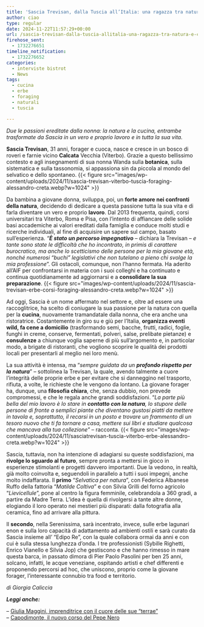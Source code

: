 ```yaml
---
title: 'Sascia Trevisan, dalla Tuscia all’Italia: una ragazza tra natura e cucina selvatica'
author: ciao
type: regular
date: 2024-11-22T11:57:29+00:00
url: /sascia-trevisan-dalla-tuscia-allitalia-una-ragazza-tra-natura-e-cucina-selvatica/
firehose_sent:
  - 1732276651
timeline_notification:
  - 1732276652
categories:
  - interviste bistrot
  - News
tags:
  - cucina
  - erbe
  - foraging
  - naturali
  - tuscia

---
```

  
_Due le passioni ereditate dalla nonna: la natura e la cucina, entrambe trasformate da Sascia in un vero e proprio lavoro e in tutta la sua vita._

**Sascia Trevisan**, 31 anni, forager e cuoca, nasce e cresce in un bosco di roveri e farnie vicino **Calcata** Vecchia (Viterbo). Grazie a questo bellissimo contesto e agli insegnamenti di sua nonna Wanda sulla **botanica**, sulla sistematica e sulla tassonomia, si appassiona sin da piccola al mondo del selvatico e dello spontaneo. 
{{< figure src="images/wp-content/uploads/2024/11/sascia-trevisan-viterbo-tuscia-foraging-alessandro-creta.webp?w=1024" >}}
 

Da bambina a giovane donna, sviluppa, poi, un **forte amore nei confronti della natura**, decidendo di dedicare a questa passione tutta la sua vita e di farla diventare un vero e proprio **lavoro**. Dal 2013 frequenta, quindi, corsi universitari tra Viterbo, Roma e Pisa, con l’intento di affiancare delle solide basi accademiche ai valori ereditati dalla famiglia e conduce molti studi e ricerche individuali, al fine di acquisire un sapere sul campo, basato sull’esperienza. _“**È stato un percorso impegnativo**_ &#8211; dichiara la Trevisan &#8211; _e tante sono state le difficoltà che ho incontrato, in primis di carattere burocratico, ma anche lo scetticismo delle persone per la mia giovane età, nonché numerosi “buchi” legislativi che non tutelano a pieno chi svolge la mia professione_”. Gli ostacoli, comunque, non l’hanno fermata. Ha aderito all’AIF per confrontarsi in materia con i suoi colleghi e ha continuato e continua quotidianamente ad aggiornarsi e a **consolidare la sua preparazione**.
{{< figure src="images/wp-content/uploads/2024/11/sascia-trevisan-erbe-corsi-foraging-alessandro-creta.webp?w=1024" >}}
 

Ad oggi, Sascia è un nome affermato nel settore e, oltre ad essere una raccoglitrice, ha scelto di coniugare la sua passione per la natura con quella per la **cucina**, nuovamente tramandatale dalla nonna, che era anche una ristoratrice. Costantemente in giro su e giù per l’Italia, **organizza eventi wild, fa cene a domicilio** (trasformando semi, bacche, frutti, radici, foglie, funghi in creme, conserve, fermentati, polveri, salse, prelibate pietanze) e **consulenze** a chiunque voglia saperne di più sull’argomento e, in particolar modo, a brigate di ristoranti, che vogliono scoprire le qualità dei prodotti locali per presentarli al meglio nei loro menù. 

La sua attività è intensa, ma “_sempre guidata da un **profondo rispetto per la natura**_” – sottolinea la Trevisan, la quale, avendo talmente a cuore l’integrità delle proprie erbe e per evitare che si danneggino nel trasporto, rifiuta, a volte, le richieste che le vengono da lontano. La giovane forager ha, dunque, una **filosofia chiara**, che, senza dubbio, non prevede compromessi, e che le regala anche grandi soddisfazioni. “_La parte più bella del mio lavoro è lo stare in **contatto con la natura**, lo stupore delle persone di fronte a semplici piante che diventano gustosi piatti da mettere in tavola e, soprattutto, il recarsi in un posto e trovare un frammento di un tesoro nuovo che ti fa tornare a casa, mettere sui libri e studiare qualcosa che mancava alla tua collezione_” – racconta.
{{< figure src="images/wp-content/uploads/2024/11/sasciatrevisan-tuscia-viterbo-erbe-alessandro-creta.webp?w=1024" >}}
 

Sascia, tuttavia, non ha intenzione di adagiarsi su queste soddisfazioni, ma **rivolge lo sguardo al futuro**, sempre pronta a mettersi in gioco in esperienze stimolanti e progetti davvero importanti. Due la vedono, in realtà, già molto coinvolta e, seguendoli in parallelo a tutti i suoi impegni, anche molto indaffarata. Il **primo** “_Selvatica per natura_”, con Federica Albanese Ruffo della fattoria “_Matilde Coltiva_” e con Silvia Grilli del forno agricolo “_Lievicellule_”, pone al centro la figura femminile, celebrandola a 360 gradi, a partire da Madre Terra. L’idea è quella di rivolgersi a tante altre donne, elogiando il loro operato nei mestieri più disparati: dalla fotografia alla ceramica, fino ad arrivare alla pittura.

Il **secondo**, nella Serenissima, sarà incentrato, invece, sulle erbe lagunari enon e sulla loro capacità di adattamento ad ambienti ostili e sarà curato da Sascia insieme all’ “Edipo Re”, con la quale collabora ormai da anni e con cui è sulla stessa lunghezza d’onda. I tre professionisti (Sybille Righetti, Enrico Vianello e Silvia Jop) che gestiscono e che hanno rimesso in mare questa barca, in passato dimora di Pier Paolo Pasolini per ben 25 anni, solcano, infatti, le acque veneziane, ospitando artisti e chef differenti e proponendo percorsi ad hoc, che uniscono, proprio come la giovane forager, l’interessante connubio tra food e territorio.

_di Giorgia Caliccia_

**_Leggi anche:_**  
  
&#8211; <a href="https://aleepepecom.wordpress.com/2024/11/12/giulia-maggini-unimprenditrice-con-il-cuore-nelle-terrae/" target="_blank" rel="noreferrer noopener">Giulia Maggini, imprenditrice con il cuore delle sue &#8220;terrae&#8221;</a>  
&#8211; <a href="https://aleepepecom.wordpress.com/2024/11/16/il-pepe-nero-cambia-veste-e-anima-restyling-nellaspetto-e-nel-menu/" target="_blank" rel="noreferrer noopener">Capodimonte, il nuovo corso del Pepe Nero</a>